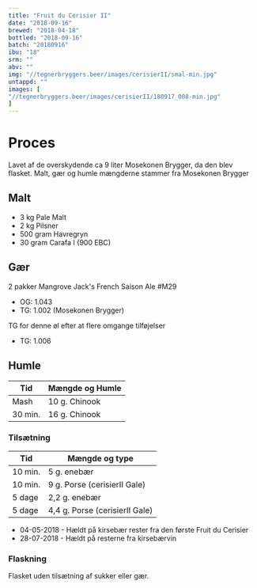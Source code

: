 ```yaml
---
title: "Fruit du Cerisier II"
date: "2018-09-16"
brewed: "2018-04-18"
bottled: "2018-09-16"
batch: "20180916"
ibu: "18"
srm: ""
abv: ""
img: "//tegnerbryggers.beer/images/cerisierII/smal-min.jpg"
untappd: ""
images: [
"//tegnerbryggers.beer/images/cerisierII/180917_008-min.jpg"
]
---
```


# Proces

Lavet af de overskydende ca 9 liter Mosekonen Brygger, da den blev flasket. Malt, gær og humle mængderne stammer fra Mosekonen Brygger

## Malt

* 3 kg Pale Malt
* 2 kg Pilsner
* 500 gram Havregryn
* 30 gram Carafa I (900 EBC)

## Gær

2 pakker Mangrove Jack's French Saison Ale #M29

* OG: 1.043
* TG: 1.002 (Mosekonen Brygger)

TG for denne øl efter at flere omgange tilføjelser

* TG: 1.006

## Humle

| Tid     | Mængde og Humle |
| ------- | --------------- |
| Mash    | 10 g. Chinook   |
| 30 min. | 16 g. Chinook   |

### Tilsætning

| Tid     | Mængde og type                 |
| ------- | ------------------------------ |
| 10 min. | 5 g. enebær                    |
| 10 min. | 9 g. Porse (cerisierII Gale)   |
| 5 dage  | 2,2 g. enebær                  |
| 5 dage  | 4,4 g. Porse (cerisierII Gale) |

* 04-05-2018 - Hældt på kirsebær rester fra den første Fruit du Cerisier
* 28-07-2018 - Hældt på resterne fra kirsebærvin

### Flaskning

Flasket uden tilsætning af sukker eller gær.
